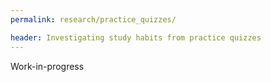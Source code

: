 ```yaml
---
permalink: research/practice_quizzes/

header: Investigating study habits from practice quizzes
---
```


Work-in-progress